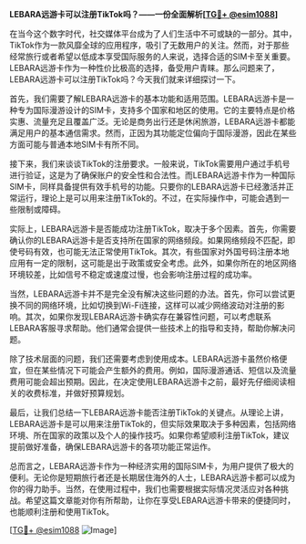 **LEBARA远游卡可以注册TikTok吗？——一份全面解析[[TG💪+ @esim1088](https://t.me/s/esim1088)]**

在当今这个数字时代，社交媒体平台成为了人们生活中不可或缺的一部分。其中，TikTok作为一款风靡全球的应用程序，吸引了无数用户的关注。然而，对于那些经常旅行或者希望以低成本享受国际服务的人来说，选择合适的SIM卡至关重要。LEBARA远游卡作为一种性价比极高的选择，备受用户青睐。那么问题来了，LEBARA远游卡可以注册TikTok吗？今天我们就来详细探讨一下。

首先，我们需要了解LEBARA远游卡的基本功能和适用范围。LEBARA远游卡是一种专为国际漫游设计的SIM卡，支持多个国家和地区的使用。它的主要特点是价格实惠、流量充足且覆盖广泛。无论是商务出行还是休闲旅游，LEBARA远游卡都能满足用户的基本通信需求。然而，正因为其功能定位偏向于国际漫游，因此在某些方面可能与普通本地SIM卡有所不同。

接下来，我们来谈谈TikTok的注册要求。一般来说，TikTok需要用户通过手机号进行验证，这是为了确保账户的安全性和合法性。而LEBARA远游卡作为一种国际SIM卡，同样具备提供有效手机号的功能。只要你的LEBARA远游卡已经激活并正常运行，理论上是可以用来注册TikTok的。不过，在实际操作中，可能会遇到一些限制或障碍。

实际上，LEBARA远游卡是否能成功注册TikTok，取决于多个因素。首先，你需要确认你的LEBARA远游卡是否支持所在国家的网络频段。如果网络频段不匹配，即使号码有效，也可能无法正常使用TikTok。其次，有些国家对外国号码注册本地应用有一定的限制，这可能是出于政策或安全考虑。此外，如果你所在的地区网络环境较差，比如信号不稳定或速度过慢，也会影响注册过程的成功率。

当然，LEBARA远游卡并不是完全没有解决这些问题的办法。首先，你可以尝试更换不同的网络环境，比如切换到Wi-Fi连接，这样可以减少网络波动对注册的影响。其次，如果你发现LEBARA远游卡确实存在兼容性问题，可以考虑联系LEBARA客服寻求帮助。他们通常会提供一些技术上的指导和支持，帮助你解决问题。

除了技术层面的问题，我们还需要考虑到使用成本。LEBARA远游卡虽然价格便宜，但在某些情况下可能会产生额外的费用。例如，国际漫游通话、短信以及流量费用可能会超出预期。因此，在决定使用LEBARA远游卡之前，最好先仔细阅读相关的收费标准，并做好预算规划。

最后，让我们总结一下LEBARA远游卡能否注册TikTok的关键点。从理论上讲，LEBARA远游卡是可以用来注册TikTok的，但实际效果取决于多种因素，包括网络环境、所在国家的政策以及个人的操作技巧。如果你希望顺利注册TikTok，建议提前做好准备，确保LEBARA远游卡的各项功能正常运作。

总而言之，LEBARA远游卡作为一种经济实用的国际SIM卡，为用户提供了极大的便利。无论你是短期旅行者还是长期居住海外的人士，LEBARA远游卡都可以成为你的得力助手。当然，在使用过程中，我们也需要根据实际情况灵活应对各种挑战。希望这篇文章能对你有所帮助，让你在享受LEBARA远游卡带来的便捷同时，也能顺利注册和使用TikTok。

[[TG💪+ @esim1088](https://t.me/s/esim1088) ![Image](https://i.postimg.cc/4NQfJmqS/Snipaste-2025-05-13-00-14-12.png)]